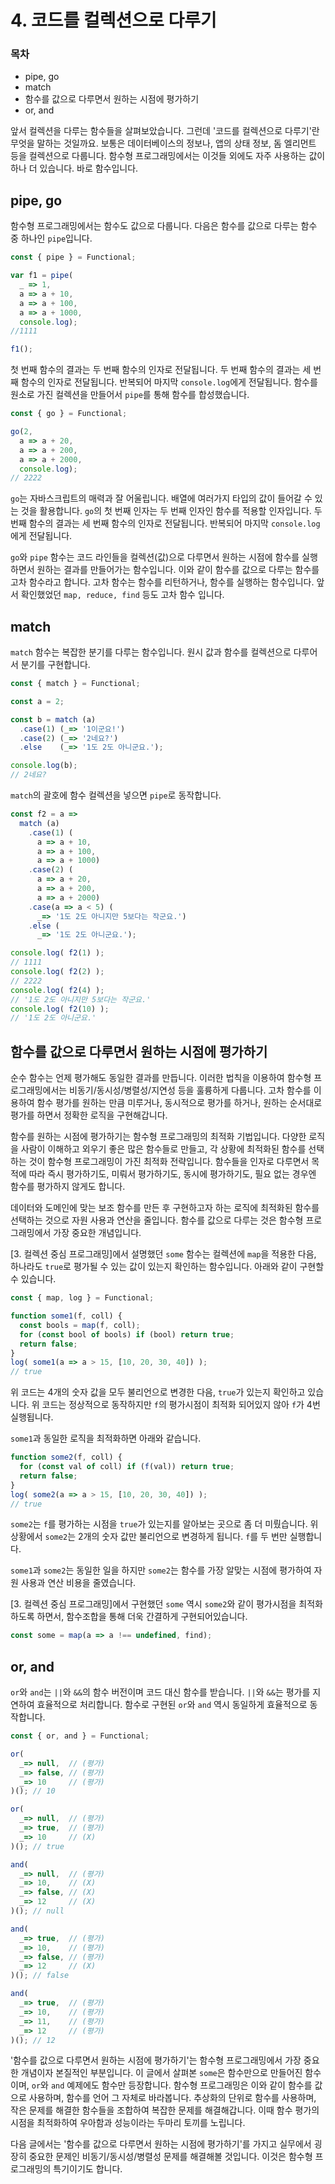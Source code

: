 # 4. 코드를 컬렉션으로 다루기

### 목차
- pipe, go
- match
- 함수를 값으로 다루면서 원하는 시점에 평가하기
- or, and

앞서 컬렉션을 다루는 함수들을 살펴보았습니다. 그런데 '코드를 컬렉션으로 다루기'란 무엇을 말하는 것일까요. 보통은 데이터베이스의 정보나, 앱의 상태 정보, 돔 엘리먼트 등을 컬렉션으로 다룹니다. 함수형 프로그래밍에서는 이것들 외에도 자주 사용하는 값이 하나 더 있습니다. 바로 함수입니다.

## pipe, go

함수형 프로그래밍에서는 함수도 값으로 다룹니다. 다음은 함수를 값으로 다루는 함수 중 하나인 `pipe`입니다.

```javascript
const { pipe } = Functional;

var f1 = pipe(
  _ => 1,
  a => a + 10,
  a => a + 100,
  a => a + 1000,
  console.log);
//1111

f1();
```

첫 번째 함수의 결과는 두 번째 함수의 인자로 전달됩니다. 두 번째 함수의 결과는 세 번째 함수의 인자로 전달됩니다. 반복되어 마지막 `console.log`에게 전달됩니다. 함수를 원소로 가진 컬렉션을 만들어서 `pipe`를 통해 함수를 합성했습니다.

```javascript
const { go } = Functional;

go(2,
  a => a + 20,
  a => a + 200,
  a => a + 2000,
  console.log);
// 2222
```

`go`는 자바스크립트의 매력과 잘 어울립니다. 배열에 여러가지 타입의 값이 들어갈 수 있는 것을 활용합니다. `go`의 첫 번째 인자는 두 번째 인자인 함수를 적용할 인자입니다. 두 번째 함수의 결과는 세 번째 함수의 인자로 전달됩니다. 반복되어 마지막 `console.log`에게 전달됩니다.

`go`와 `pipe` 함수는 코드 라인들을 컬렉션(값)으로 다루면서 원하는 시점에 함수를 실행하면서 원하는 결과를 만들어가는 함수입니다. 이와 같이 함수를 값으로 다루는 함수를 고차 함수라고 합니다. 고차 함수는 함수를 리턴하거나, 함수를 실행하는 함수입니다. 앞서 확인했었던 `map, reduce, find` 등도 고차 함수 입니다.

## match

`match` 함수는 복잡한 분기를 다루는 함수입니다. 원시 값과 함수를 컬렉션으로 다루어서 분기를 구현합니다.

```javascript
const { match } = Functional;

const a = 2;

const b = match (a)
  .case(1) (_=> '1이군요!')
  .case(2) (_=> '2네요?')
  .else    (_=> '1도 2도 아니군요.');

console.log(b);
// 2네요?
```

`match`의 괄호에 함수 컬렉션을 넣으면 `pipe`로 동작합니다.

```javascript
const f2 = a =>
  match (a)
    .case(1) (
      a => a + 10,
      a => a + 100,
      a => a + 1000)
    .case(2) (
      a => a + 20,
      a => a + 200,
      a => a + 2000)
    .case(a => a < 5) (
      _=> '1도 2도 아니지만 5보다는 작군요.')
    .else (
      _=> '1도 2도 아니군요.');

console.log( f2(1) );
// 1111
console.log( f2(2) );
// 2222
console.log( f2(4) );
// '1도 2도 아니지만 5보다는 작군요.'
console.log( f2(10) );
// '1도 2도 아니군요.'
```

## 함수를 값으로 다루면서 원하는 시점에 평가하기

순수 함수는 언제 평가해도 동일한 결과를 만듭니다. 이러한 법칙을 이용하여 함수형 프로그래밍에서는 비동기/동시성/병렬성/지연성 등을 훌륭하게 다룹니다. 고차 함수를 이용하여 함수 평가를 원하는 만큼 미루거나, 동시적으로 평가를 하거나, 원하는 순서대로 평가를 하면서 정확한 로직을 구현해갑니다.

함수를 원하는 시점에 평가하기는 함수형 프로그래밍의 최적화 기법입니다. 다양한 로직을 사람이 이해하고 외우기 좋은 많은 함수들로 만들고, 각 상황에 최적화된 함수를 선택하는 것이 함수형 프로그래밍이 가진 최적화 전략입니다. 함수들을 인자로 다루면서 목적에 따라 즉시 평가하기도, 미뤄서 평가하기도, 동시에 평가하기도, 필요 없는 경우엔 함수를 평가하지 않게도 합니다.

데이터와 도메인에 맞는 보조 함수를 만든 후 구현하고자 하는 로직에 최적화된 함수를 선택하는 것으로 자원 사용과 연산을 줄입니다. 함수를 값으로 다루는 것은 함수형 프로그래밍에서 가장 중요한 개념입니다.

[3. 컬렉션 중심 프로그래밍]에서 설명했던 `some` 함수는 컬렉션에 `map`을 적용한 다음, 하나라도 `true`로 평가될 수 있는 값이 있는지 확인하는 함수입니다. 아래와 같이 구현할 수 있습니다.

```javascript
const { map, log } = Functional;

function some1(f, coll) {
  const bools = map(f, coll);
  for (const bool of bools) if (bool) return true;
  return false;
}
log( some1(a => a > 15, [10, 20, 30, 40]) );
// true
```

위 코드는 4개의 숫자 값을 모두 불리언으로 변경한 다음, `true`가 있는지 확인하고 있습니다. 위 코드는 정상적으로 동작하지만 `f`의 평가시점이 최적화 되어있지 않아 `f`가 4번 실행됩니다.

`some1`과 동일한 로직을 최적화하면 아래와 같습니다.

```javascript
function some2(f, coll) {
  for (const val of coll) if (f(val)) return true;
  return false;
}
log( some2(a => a > 15, [10, 20, 30, 40]) );
// true
```

`some2`는 `f`를 평가하는 시점을 `true`가 있는지를 알아보는 곳으로 좀 더 미뤘습니다. 위 상황에서 `some2`는 2개의 숫자 값만 불리언으로 변경하게 됩니다. `f`를 두 번만 실행합니다.

`some1`과 `some2`는 동일한 일을 하지만 `some2`는 함수를 가장 알맞는 시점에 평가하여 자원 사용과 연산 비용을 줄였습니다.

[3. 컬렉션 중심 프로그래밍]에서 구현했던 `some` 역시 `some2`와 같이 평가시점을 최적화하도록 하면서, 함수조합을 통해 더욱 간결하게 구현되어있습니다.

```javascript
const some = map(a => a !== undefined, find);
```

## or, and

`or`와 `and`는 `||`와 `&&`의 함수 버전이며 코드 대신 함수를 받습니다. `||`와 `&&`는 평가를 지연하여 효율적으로 처리합니다. 함수로 구현된 `or`와 `and` 역시 동일하게 효율적으로 동작합니다.

```javascript
const { or, and } = Functional;

or(
  _=> null,  // (평가)
  _=> false, // (평가)
  _=> 10     // (평가)
)(); // 10

or(
  _=> null,  // (평가)
  _=> true,  // (평가)
  _=> 10     // (X)
)(); // true

and(
  _=> null,  // (평가)
  _=> 10,    // (X)
  _=> false, // (X)
  _=> 12     // (X)
)(); // null

and(
  _=> true,  // (평가)
  _=> 10,    // (평가)
  _=> false, // (평가)
  _=> 12     // (X)
)(); // false

and(
  _=> true,  // (평가)
  _=> 10,    // (평가)
  _=> 11,    // (평가)
  _=> 12     // (평가)
)(); // 12
```

'함수를 값으로 다루면서 원하는 시점에 평가하기'는 함수형 프로그래밍에서 가장 중요한 개념이자 본질적인 부분입니다. 이 글에서 살펴본 `some`은 함수만으로 만들어진 함수이며, `or`와 `and` 예제에도 함수만 등장합니다. 함수형 프로그래밍은 이와 같이 함수를 값으로 사용하며, 함수를 언어 그 자체로 바라봅니다. 추상화의 단위로 함수를 사용하며, 작은 문제를 해결한 함수들을 조합하여 복잡한 문제를 해결해갑니다. 이때 함수 평가의 시점을 최적화하여 우아함과 성능이라는 두마리 토끼를 노립니다.

다음 글에서는 '함수를 값으로 다루면서 원하는 시점에 평가하기'를 가지고 실무에서 굉장히 중요한 문제인 비동기/동시성/병렬성 문제를 해결해볼 것입니다. 이것은 함수형 프로그래밍의 특기이기도 합니다.